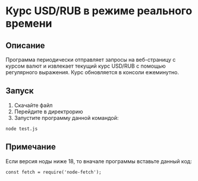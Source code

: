 # Курс USD/RUB в режиме реального времени
## Описание

Программа периодически отправляет запросы на веб-страницу с курсом валют и извлекает текущий курс USD/RUB с помощью регулярного выражения. Курс обновляется в консоли ежеминутно.

## Запуск

1. Скачайте файл
2. Перейдите в директрорию
3. Запустите программу данной командой:
   
```
node test.js
```

## Примечание

Если версия ноды ниже 18, то вначале программы вставьте данный код:
```
const fetch = require('node-fetch');
```
